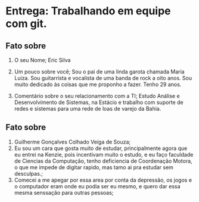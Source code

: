 # Entrega: Trabalhando em equipe com git.

## Fato sobre <EricSilvaSt>

1. O seu Nome; Eric Silva

2. Um pouco sobre você; Sou o pai de uma linda garota chamada Maria Luiza. Sou guitarrista e vocalista de uma banda de rock a oito anos. Sou muito dedicado às coisas que me proponho a fazer. Tenho 29 anos. 

3. Comentário sobre o seu relacionamento com a TI; Estudo Análise e Desenvolvimento de Sistemas, na Estácio e trabalho com suporte de redes e sistemas para uma rede de loas de varejo da Bahia.

## Fato sobre <Guilher Colhado>

1. Guilherme Gonçalves Colhado Veiga de Souza;
2. Eu sou um cara que gosta muito de estudar, principalmente agora que eu entrei na Kenzie, pois incentivam muito o estudo, e eu faço faculdade de Ciencias da Computação, tenho deficiencia de Coordenação Motora, o que me impede de digitar rapido, mas tamo ai pra estudar sem desculpas.;
3. Comecei a me apegar por essa area por conta da depressão, os jogos e o computador eram onde eu podia ser eu mesmo, e quero dar essa mesma senssação para outras pessoas;
